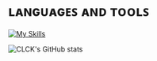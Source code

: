 

# ʟᴀɴɢᴜᴀɢᴇꜱ ᴀɴᴅ ᴛᴏᴏʟꜱ
[![My Skills](https://skillicons.dev/icons?i=java,rust,scala,python,ts,cs,cpp,go,docker,mongodb,mysql,postgresql,redis,idea,vscode)](https://skillicons.dev)


</p>

![CLCK's GitHub stats](https://readme-stats.clckblog.space/api?username=MichaelTheChef&count_private=true&theme=highcontrast#gh-dark-mode-only) 
